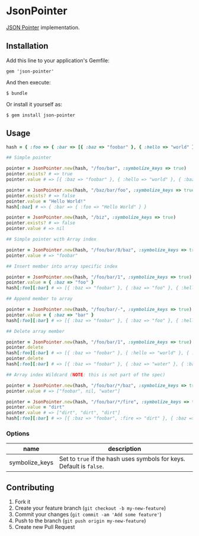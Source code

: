 # JsonPointer

[JSON Pointer](http://tools.ietf.org/html/draft-ietf-appsawg-json-pointer-09) implementation.

## Installation

Add this line to your application's Gemfile:

    gem 'json-pointer'

And then execute:

    $ bundle

Or install it yourself as:

    $ gem install json-pointer

## Usage

```ruby
hash = { :foo => { :bar => [{ :baz => "foobar" }, { :hello => "world" }, { :baz => "water" }] } }

## Simple pointer

pointer = JsonPointer.new(hash, "/foo/bar", :symbolize_keys => true)
pointer.exists? # => true
pointer.value # => [{ :baz => "foobar" }, { :hello => "world" }, { :baz => "water" }]

pointer = JsonPointer.new(hash, "/baz/bar/foo", :symbolize_keys => true)
pointer.exists? # => false
pointer.value = "Hello World!"
hash[:baz] # => { :bar => { :foo => "Hello World" } }

pointer = JsonPointer.new(hash, "/biz", :symbolize_keys => true)
pointer.exists? # => false
pointer.value # => nil

## Simple pointer with Array index

pointer = JsonPointer.new(hash, "/foo/bar/0/baz", :symbolize_keys => true)
pointer.value # => "foobar"

## Insert member into array specific index

pointer = JsonPointer.new(hash, "/foo/bar/1", :symbolize_keys => true)
pointer.value = { :baz => "foo" }
hash[:foo][:bar] # => [{ :baz => "foobar" }, { :baz => "foo" }, { :hello => "world" }, { :baz => "water" }]

## Append member to array

pointer = JsonPointer.new(hash, "/foo/bar/-", :symbolize_keys => true)
pointer.value = { :baz => "bar" }
hash[:foo][:bar] # => [{ :baz => "foobar" }, { :baz => "foo" }, { :hello => "world" }, { :baz => "water" }, { :baz => "bar" }]

## Delete array member

pointer = JsonPointer.new(hash, "/foo/bar/1", :symbolize_keys => true)
pointer.delete
hash[:foo][:bar] # => [{ :baz => "foobar" }, { :hello => "world" }, { :baz => "water" }, { :baz => "bar" }]
pointer.delete
hash[:foo][:bar] # => [{ :baz => "foobar" }, { :baz => "water" }, { :baz => "bar" }]

## Array index Wildcard (NOTE: this is not part of the spec)

pointer = JsonPointer.new(hash, "/foo/bar/*/baz", :symbolize_keys => true)
pointer.value # => ["foobar", nil, "water"]

pointer = JsonPointer.new(hash, "/foo/bar/*/fire", :symbolize_keys => true)
pointer.value = "dirt"
pointer.value # => ["dirt", "dirt", "dirt"]
hash[:foo][:bar] # => [{ :baz => "foobar", :fire => "dirt" }, { :baz => "water", :fire => "dirt" }, { :baz => "bar", :fire => "dirt" }]
```

### Options

name | description
---- | -----------
symbolize_keys | Set to `true` if the hash uses symbols for keys. Default is `false`.

## Contributing

1. Fork it
2. Create your feature branch (`git checkout -b my-new-feature`)
3. Commit your changes (`git commit -am 'Add some feature'`)
4. Push to the branch (`git push origin my-new-feature`)
5. Create new Pull Request
